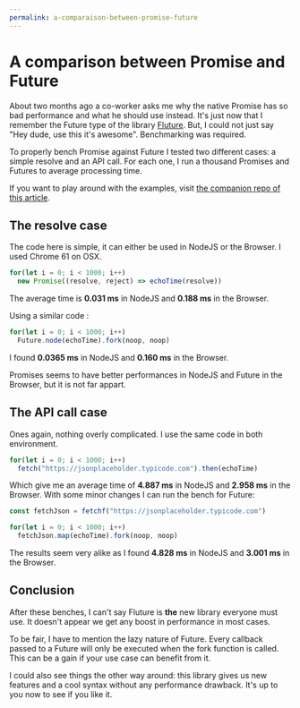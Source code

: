 ```yaml
---
permalink: a-comparaison-between-promise-future
---
```


# A comparison between Promise and Future

About two months ago a co-worker asks me why the native Promise has so bad performance and what he should use instead. It's just now that I remember the Future type of the library [Fluture](https://github.com/fluture-js/Fluture). But, I could not just say "Hey dude, use this it's awesome". Benchmarking was required.

To properly bench Promise against Future I tested two different cases: a simple resolve and an API call. For each one, I run a thousand Promises and Futures to average processing time.

If you want to play around with the examples, visit [the companion repo of this article](https://github.com/Methrat0n/Promise-vs-Future).

## The resolve case
The code here is simple, it can either be used in NodeJS or the Browser. I used Chrome 61 on OSX.

```javascript
for(let i = 0; i < 1000; i++)
  new Promise((resolve, reject) => echoTime(resolve))
```
The average time is **0.031 ms** in NodeJS and **0.188 ms** in the Browser.

Using a similar code :

```javascript
for(let i = 0; i < 1000; i++)
  Future.node(echoTime).fork(noop, noop)
```  

I found **0.0365 ms** in NodeJS and **0.160 ms** in the Browser.

Promises seems to have better performances in NodeJS and Future in the Browser, but it is not far appart.

## The API call case
Ones again, nothing overly complicated. I use the same code in both environment.

```javascript
for(let i = 0; i < 1000; i++)
  fetch("https://jsonplaceholder.typicode.com").then(echoTime)
```

Which give me an average time of **4.887 ms** in NodeJS and **2.958 ms** in the Browser.
With some minor changes I can run the bench for Future:

```javascript
const fetchJson = fetchf("https://jsonplaceholder.typicode.com")

for(let i = 0; i < 1000; i++)
  fetchJson.map(echoTime).fork(noop, noop)
```
The results seem very alike as I found **4.828 ms** in NodeJS and **3.001 ms** in the Browser.

## Conclusion
After these benches, I can't say Fluture is **the** new library everyone must use. It doesn't appear we get any boost in performance in most cases.

To be fair, I have to mention the lazy nature of Future. Every callback passed to a Future will only be executed when the fork function is called. This can be a gain if your use case can benefit from it.

I could also see things the other way around: this library gives us new features and a cool syntax without any performance drawback. It's up to you now to see if you like it.